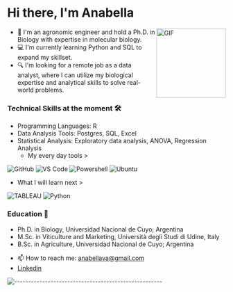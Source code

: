 # Hi there, I'm Anabella


<img align="right" alt="GIF" height="160px" src="https://media.giphy.com/media/du3J3cXyzhj75IOgvA/giphy.gif" />

- 🌱 I'm an agronomic engineer and hold a Ph.D. in Biology with expertise in molecular biology.
- 💻 I'm currently learning Python and SQL to expand my skillset.
- 🔍 I'm looking for a remote job as a data analyst, where I can utilize my biological expertise and analytical skills to solve real-world problems.




### Technical Skills at the moment 🛠 
- Programming Languages: R
- Data Analysis Tools: Postgres, SQL, Excel
- Statistical Analysis: Exploratory data analysis, ANOVA, Regression Analysis
  - My every day tools >
  
![GitHub](https://img.shields.io/badge/-GitHub-blue?style=plastic&)
![VS Code](http://img.shields.io/badge/-VS%20Code-blue?style=plastic&)
![Powershell](http://img.shields.io/badge/-Powershell-blue?style=plastic&)
![Ubuntu](http://img.shields.io/badge/-Ubuntu-blue?style=plastic&)

 - What I will learn next > 
 
  ![TABLEAU](https://img.shields.io/badge/Visualization-Tableau-orange?style=plastic&)
  ![Python](http://img.shields.io/badge/Language-Python-blue?style=plastic&)

  
### Education 📃
  
- Ph.D. in Biology,  Universidad Nacional de Cuyo; Argentina
- M.Sc. in Viticulture and Marketing, Università degli Studi di Udine, Italy
- B.Sc. in Agriculture, Universidad Nacional de Cuyo; Argentina


</details>
<p align='left'>


- 📫 How to reach me: <a href='mailto:anabellava@gmail.com'>anabellava@gmail.com</a>
- [Linkedin](https://www.linkedin.com/in/data-varela/)
</p>

![-----------------------------------------------------](https://raw.githubusercontent.com/andreasbm/readme/master/assets/lines/rainbow.png)

  





